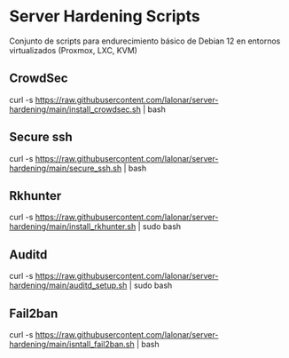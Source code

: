 # Server Hardening Scripts

Conjunto de scripts para endurecimiento básico de Debian 12 en entornos virtualizados (Proxmox, LXC, KVM)

## CrowdSec
curl -s https://raw.githubusercontent.com/lalonar/server-hardening/main/install_crowdsec.sh | bash

## Secure ssh
curl -s https://raw.githubusercontent.com/lalonar/server-hardening/main/secure_ssh.sh | bash


## Rkhunter
curl -s https://raw.githubusercontent.com/lalonar/server-hardening/main/install_rkhunter.sh | sudo bash

## Auditd
curl -s https://raw.githubusercontent.com/lalonar/server-hardening/main/auditd_setup.sh | sudo bash

## Fail2ban
curl -s https://raw.githubusercontent.com/lalonar/server-hardening/main/isntall_fail2ban.sh | bash
